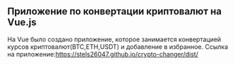## Приложение по конвертации криптовалют на Vue.js

На Vue было создано приложение, которое занимается конвертацией курсов криптовалют(BTC,ETH,USDT) и добавление в избранное. Ссылка на приложение:https://stels26047.github.io/crypto-changer/dist/
